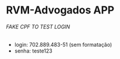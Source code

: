 # RVM-Advogados APP

###### FAKE CPF TO TEST LOGIN

- login: 702.889.483-51 (sem formatação)
- senha: teste123
